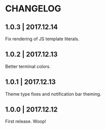 # CHANGELOG

## 1.0.3 | 2017.12.14

Fix rendering of JS template literals.

## 1.0.2 | 2017.12.13

Better terminal colors.

## 1.0.1 | 2017.12.13

Theme type fixes and notification bar theming.

## 1.0.0 | 2017.12.12

First release. Woop!